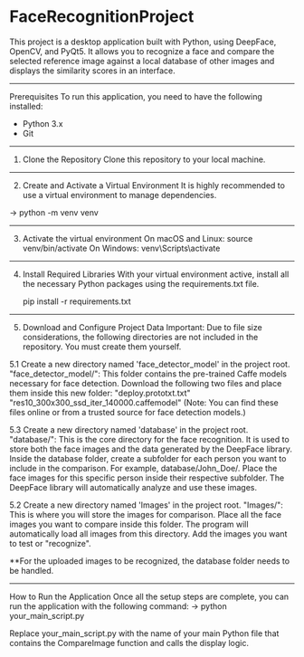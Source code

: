 # FaceRecognitionProject
This project is a desktop application built with Python, using DeepFace, OpenCV, and PyQt5. It allows you to recognize a face and compare the selected reference image against a local database of other images and displays the similarity scores in an interface.

------------------------------------------------------------------------------

Prerequisites
To run this application, you need to have the following installed:
+ Python 3.x
+ Git

------------------------------------------------------------------------------

1. Clone the Repository
Clone this repository to your local machine.

------------------------------------------------------------------------------

2. Create and Activate a Virtual Environment
It is highly recommended to use a virtual environment to manage dependencies.

-> python -m venv venv

------------------------------------------------------------------------------

3. Activate the virtual environment
    On macOS and Linux:
        source venv/bin/activate
    On Windows:
        venv\Scripts\activate

------------------------------------------------------------------------------

4. Install Required Libraries
With your virtual environment active, install all the necessary Python packages using the requirements.txt file.

    pip install -r requirements.txt

------------------------------------------------------------------------------

5. Download and Configure Project Data
Important: Due to file size considerations, the following directories are not included in the repository. You must create them yourself.

5.1 Create a new directory named 'face_detector_model' in the project root.
"face_detector_model/": This folder contains the pre-trained Caffe models necessary for face detection.
Download the following two files and place them inside this new folder:
    "deploy.prototxt.txt"
    "res10_300x300_ssd_iter_140000.caffemodel"
(Note: You can find these files online or from a trusted source for face detection models.)

5.3 Create a new directory named 'database' in the project root. 
"database/": This is the core directory for the face recognition. It is used to store both the face images and the data generated by the DeepFace library.
Inside the database folder, create a subfolder for each person you want to include in the comparison. For example, database/John_Doe/.
Place the face images for this specific person inside their respective subfolder. The DeepFace library will automatically analyze and use these images.

5.2 Create a new directory named 'Images' in the project root.
"Images/": This is where you will store the images for comparison.
Place all the face images you want to compare inside this folder.
The program will automatically load all images from this directory.
Add the images you want to test or "recognize".

**For the uploaded images to be recognized, the database folder needs to be handled.

------------------------------------------------------------------------------

How to Run the Application
Once all the setup steps are complete, you can run the application with the following command:
-> python your_main_script.py

Replace your_main_script.py with the name of your main Python file that contains the CompareImage function and calls the display logic.
